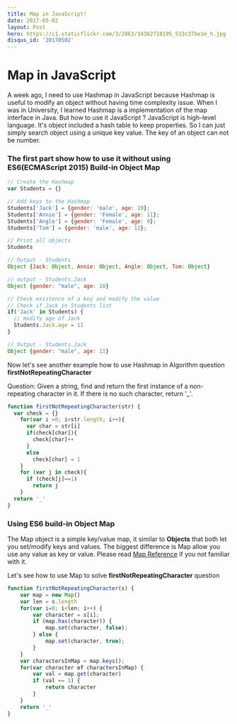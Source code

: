 ```yaml
---
title: Map in JavaScript!
date: 2017-05-02
layout: Post
hero: https://c1.staticflickr.com/3/2863/34362718195_533c37be1e_h.jpg
disqus_id: '20170502'
---
```


# Map in JavaScript

A week ago, I need to use Hashmap in JavaScript because Hashmap is useful to modify an object without having time complexity issue. When I was in University, I learned Hashmap is a implementation of the map interface in Java. But how to use it JavaScript ?
JavaScript is high-level language. It's object included a hash table to keep properties. So I can just simply search object using a unique key value. The key of an object can not be number.


### The first part show how to use it without using ES6(ECMAScript 2015) Build-in Object Map

```js
// Create the Hashmap
var Students = {}

// Add keys to the Hashmap
Students['Jack'] = {gender: 'male', age: 10};
Students['Annie'] = {gender: 'Female', age: 11};
Students['Angle'] = {gender: 'Female', age: 9};
Students['Tom'] = {gender: 'male', age: 12};

// Print all objects
Students

// Output - Students
Object {Jack: Object, Annie: Object, Angle: Object, Tom: Object}

// output - Students.Jack
Object {gender: "male", age: 10}

// Check existence of a key and modify the value
// Check if Jack in Students list
if('Jack' in Students) {
  // modify age of Jack
  Students.Jack.age = 11
}

// Output - Students.Jack
Object {gender: "male", age: 11}

```

Now let's see another example how to use Hashmap in Algorithm question **firstNotRepeatingCharacter**

Question: Given a string, find and return the first instance of a non-repeating character in it. If there is no such character, return '_'.

```js
function firstNotRepeatingCharacter(str) {
  var check = {}
    for(var i =0; i<str.length; i++){
      var char = str[i]
      if(check[char]){
        check[char]++
      }
      else
        check[char] = 1
    }
    for (var j in check){
      if (check[j]==1)
        return j
    }
  return '_'
}

```
### Using ES6 build-in Object Map

The Map object is a simple key/value map, it similar to **Objects** that both let you set/modify keys and values. The biggest difference is Map allow you use any value as key or value. Please read
[Map Reference](https://developer.mozilla.org/en-US/docs/Web/JavaScript/Reference/Global_Objects/Map) if you not familiar with it.

Let's see how to use Map to solve **firstNotRepeatingCharacter** question

```js
function firstNotRepeatingCharacter(s) {
    var map = new Map()
    var len = s.length
    for(var i=0; i<len; i++) {
        var character = s[i];
        if (map.has(character)) {
            map.set(character, false);
        } else {  
            map.set(character, true);
        }
    }  
    var charactersInMap = map.keys();
    for(var character of charactersInMap) {
        var val = map.get(character)
        if (val == 1) {
            return character
        }
    }
    return '_'
}
```
